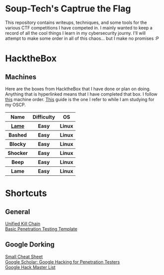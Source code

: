 <!DOCTYPE html>
<html lang="en">
  <head>
    <h1>Soup-Tech's Captrue the Flag</h1>
    <p>This repository contains writeups, techniques, and some tools for the various CTF competitions I have competed in. I mainly wanted to keep a record of all the cool things I learn in my cybersecurity journy. I'll will attempt to make some order in all of this chaos... but I make no promises :P</p>
  </head>
  <body>
    <h1>HacktheBox</h1>
    <h2>Machines</h2>
    <p>Here are the boxes from HacktheBox that I have done or plan on doing. Anything that is hyperlinked means that I have completed that box. I follow <a href="https://docs.google.com/spreadsheets/d/1dwSMIAPIam0PuRBkCiDI88pU3yzrqqHkDtBngUHNCw8/edit#gid=1839402159">this</a> machine order. <a href="https://www.noobsec.net/hack-oscp/">This</a> guide is the one I refer to while I am studying for my OSCP.</p>
    <table>
      <tr>
        <th>Name</th>
        <th>Difficulty</th>
        <th>OS</th>
      </tr>
      <tr>
        <th><a href="https://github.com/Soup-tech/CTF/tree/main/LearningPlatforms/hackthebox/machines/easy/lame">Lame</a></th>
        <th>Easy</th>
        <th>Linux</th>
      </tr>
      <tr>
        <th>Bashed</th>
        <th>Easy</th>
        <th>Linux</th>
      </tr>
      <tr>
        <th>Blocky</th>
        <th>Easy</th>
        <th>Linux</th>
      </tr>
      <tr>
        <th>Shocker</th>
        <th>Easy</th>
        <th>Linux</th>
      </tr>
      <tr>
        <th>Beep</th>
        <th>Easy</th>
        <th>Linux</th>
      </tr>
      <tr>
        <th>Lame</th>
        <th>Easy</th>
        <th>Linux</th>
      </tr>
    </table>
  </body>
</html>

# Shortcuts

## General
<a href="https://www.unifiedkillchain.com/assets/The-Unified-Kill-Chain.pdf">Unified Kill Chain</a><br>
<a href="Penetration_Testing_Template.md">Basic Penetration Testing Template</a><br>


## Google Dorking
<a href="https://gist.github.com/sundowndev/283efaddbcf896ab405488330d1bbc06">Small Cheat Sheet</a><br>
<a href="https://books.google.com/books?id=bvB1-MmhEjQC&pg=PA127&lpg=PA127&dq=intitle:+%22index+of%22+intext:+credentials&source=bl&ots=ensp2ySjsb&sig=ACfU3U29lLpMb6uIliYkOvokM7PkDQkN5g&hl=en&sa=X&ved=2ahUKEwiIxuDdyLr1AhUFQTABHQm2D3s4ChDoAXoECCIQAw#v=onepage&q=intitle%3A%20%22index%20of%22%20intext%3A%20credentials&f=false">Google Scholar: Google Hacking for Penetration Testers</a><br>
<a href="https://gist.github.com/gabsoftware/b91ab8f71c3ad7fcbf01e6e7027ef008">Google Hack Master List</a><br>
